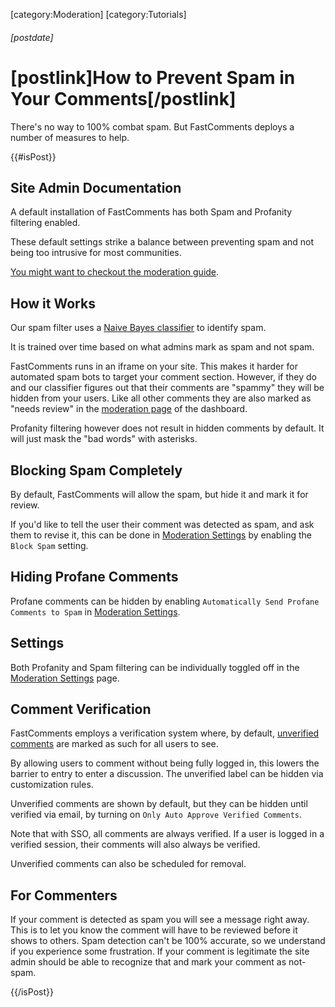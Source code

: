 [category:Moderation]
[category:Tutorials]
###### [postdate]
# [postlink]How to Prevent Spam in Your Comments[/postlink]

There's no way to 100% combat spam. But FastComments deploys a number of measures to help.

{{#isPost}}

## Site Admin Documentation

A default installation of FastComments has both Spam and Profanity filtering enabled.

These default settings strike a balance between preventing spam and not being too intrusive for most communities.

[You might want to checkout the moderation guide](https://docs.fastcomments.com/guide-moderation.html).

## How it Works

Our spam filter uses a [Naive Bayes classifier](https://en.wikipedia.org/wiki/Naive_Bayes_classifier) to identify spam.

It is trained over time based on what admins mark as spam and not spam.

FastComments runs in an iframe on your site. This makes it harder for automated spam bots to target your comment section. However, if they do
and our classifier figures out that their comments are "spammy" they will be hidden from your users. Like all other comments they are also marked as
"needs review" in the [moderation page](https://fastcomments.com/auth/my-account/moderate-comments) of the dashboard.

Profanity filtering however does not result in hidden comments by default. It will just mask the "bad words" with asterisks.

## Blocking Spam Completely

By default, FastComments will allow the spam, but hide it and mark it for review.

If you'd like to tell the user their comment was detected as spam, and ask them to revise it, this can be done in [Moderation Settings](https://fastcomments.com/auth/my-account/moderate-comments/settings) 
by enabling the `Block Spam` setting.

## Hiding Profane Comments

Profane comments can be hidden by enabling `Automatically Send Profane Comments to Spam` in [Moderation Settings](https://fastcomments.com/auth/my-account/moderate-comments/settings).

## Settings

Both Profanity and Spam filtering can be individually toggled off in the [Moderation Settings](https://fastcomments.com/auth/my-account/moderate-comments/settings) page.

## Comment Verification

FastComments employs a verification system where, by default, [unverified comments](https://docs.fastcomments.com/guide-comment-vote-verification.html#unverified-comments) are marked as such for all users to see.

By allowing users to comment without being fully logged in, this lowers the barrier to entry to enter a discussion. The unverified label can be hidden via customization rules.

Unverified comments are shown by default, but they can be hidden until verified via email, by turning on `Only Auto Approve Verified Comments`.

Note that with SSO, all comments are always verified. If a user is logged in a verified session, their comments will also always be verified.

Unverified comments can also be scheduled for removal.

## For Commenters

If your comment is detected as spam you will see a message right away. This is to let you know the comment will have to be reviewed
before it shows to others. Spam detection can't be 100% accurate, so we understand if you experience some frustration. If your comment is legitimate the
site admin should be able to recognize that and mark your comment as not-spam.

{{/isPost}}
